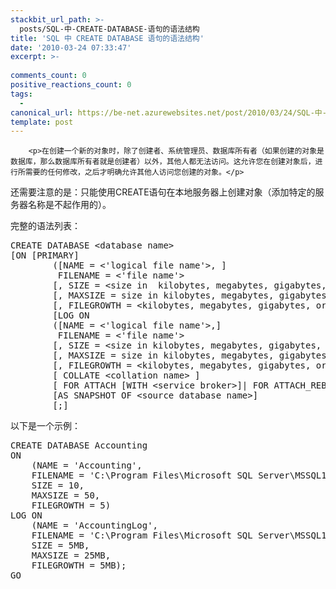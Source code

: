 ```yaml
---
stackbit_url_path: >-
  posts/SQL-中-CREATE-DATABASE-语句的语法结构
title: 'SQL 中 CREATE DATABASE 语句的语法结构'
date: '2010-03-24 07:33:47'
excerpt: >-
  
comments_count: 0
positive_reactions_count: 0
tags: 
  - 
canonical_url: https://be-net.azurewebsites.net/post/2010/03/24/SQL-中-CREATE-DATABASE-语句的语法结构
template: post
---
```


        <p>在创建一个新的对象时，除了创建者、系统管理员、数据库所有者（如果创建的对象是数据库，那么数据库所有者就是创建者）以外，其他人都无法访问。这允许您在创建对象后，进行所需要的任何修改，之后才明确允许其他人访问您创建的对象。</p>
<p>还需要注意的是：只能使用CREATE语句在本地服务器上创建对象（添加特定的服务器名称是不起作用的）。</p>
<p>完整的语法列表：</p>
<pre class="brush: sql">CREATE DATABASE &lt;database name&gt;
[ON [PRIMARY]
&nbsp;&nbsp;&nbsp;&nbsp;&nbsp;&nbsp;&nbsp;&nbsp;([NAME = &lt;'logical file name'&gt;, ]
&nbsp;&nbsp;&nbsp;&nbsp;&nbsp;&nbsp;&nbsp;&nbsp; FILENAME = &lt;'file name'&gt;
&nbsp;&nbsp;&nbsp;&nbsp;&nbsp;&nbsp;&nbsp;&nbsp;[, SIZE = &lt;size in  kilobytes, megabytes, gigabytes, or terabytes&gt;]
&nbsp;&nbsp;&nbsp;&nbsp;&nbsp;&nbsp;&nbsp;&nbsp;[, MAXSIZE = size in kilobytes, megabytes, gigabytes, or terabytes&gt;]
&nbsp;&nbsp;&nbsp;&nbsp;&nbsp;&nbsp;&nbsp;&nbsp;[, FILEGROWTH = &lt;kilobytes, megabytes, gigabytes, or terabytes|percentage&gt;])]
&nbsp;&nbsp;&nbsp;&nbsp;&nbsp;&nbsp;&nbsp;&nbsp;[LOG ON
&nbsp;&nbsp;&nbsp;&nbsp;&nbsp;&nbsp;&nbsp;&nbsp;([NAME = &lt;'logical file name'&gt;,]
&nbsp;&nbsp;&nbsp;&nbsp;&nbsp;&nbsp;&nbsp;&nbsp; FILENAME = &lt;'file name'&gt;
&nbsp;&nbsp;&nbsp;&nbsp;&nbsp;&nbsp;&nbsp;&nbsp;[, SIZE = &lt;size in kilobytes, megabytes, gigabytes, or terabytes&gt;]
&nbsp;&nbsp;&nbsp;&nbsp;&nbsp;&nbsp;&nbsp;&nbsp;[, MAXSIZE = size in kilobytes, megabytes, gigabytes, or terabytes&gt;]
&nbsp;&nbsp;&nbsp;&nbsp;&nbsp;&nbsp;&nbsp;&nbsp;[, FILEGROWTH = &lt;kilobytes, megabytes, gigabytes, or terabytes|percentage&gt;])]
&nbsp;&nbsp;&nbsp;&nbsp;&nbsp;&nbsp;&nbsp;&nbsp;[ COLLATE &lt;collation name&gt; ]
&nbsp;&nbsp;&nbsp;&nbsp;&nbsp;&nbsp;&nbsp;&nbsp;[ FOR ATTACH [WITH &lt;service broker&gt;]| FOR ATTACH_REBUILD_LOG| WITH DB_CHAINING ON|OFF | TRUSTWORTHY ON|OFF]
&nbsp;&nbsp;&nbsp;&nbsp;&nbsp;&nbsp;&nbsp;&nbsp;[AS SNAPSHOT OF &lt;source database name&gt;]
&nbsp;&nbsp;&nbsp;&nbsp;&nbsp;&nbsp;&nbsp;&nbsp;[;]
</pre>
<p>以下是一个示例：</p>
<pre class="brush: sql">CREATE DATABASE Accounting
ON
	(NAME = 'Accounting', 
	FILENAME = 'C:\Program Files\Microsoft SQL Server\MSSQL10.MSSQLSERVER\MSSQL\DATA\AccountingData.mdf',
	SIZE = 10, 
	MAXSIZE = 50,
	FILEGROWTH = 5)
LOG ON
	(NAME = 'AccountingLog', 
	FILENAME = 'C:\Program Files\Microsoft SQL Server\MSSQL10.MSSQLSERVER\MSSQL\DATA\AccountingLog.ldf',
	SIZE = 5MB,
	MAXSIZE = 25MB,
	FILEGROWTH = 5MB);
GO
</pre>
      